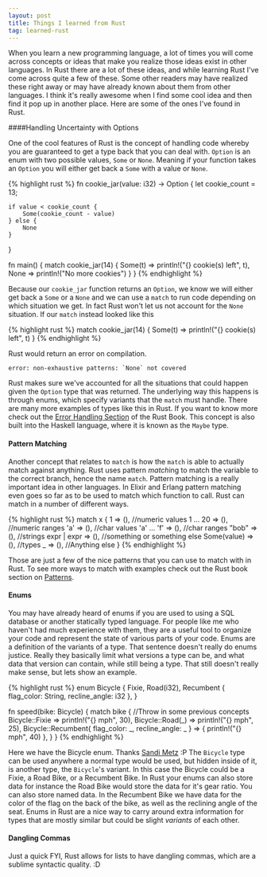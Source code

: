 ```yaml
---
layout: post
title: Things I learned from Rust
tag: learned-rust
---
```

When you learn a new programming language, a lot of times you will come across concepts or ideas that make you realize those ideas exist in other languages. In Rust there are a lot of these ideas, and while learning Rust I've come across quite a few of these. Some other readers may have realized these right away or may have already known about them from other languages. I think it's really awesome when I find some cool idea and then find it pop up in another place. Here are some of the ones I've found in Rust.



####Handling Uncertainty with Options

One of the cool features of Rust is the concept of handling code whereby you are guaranteed to get a type back that you can deal with. `Option` is an enum with two possible values, `Some` or `None`. Meaning if your function takes an `Option` you will either get back a `Some` with a value or `None`.

{% highlight rust %}
fn cookie_jar(value: i32) -> Option<i32> {
    let cookie_count = 13;
    
    if value < cookie_count {
        Some(cookie_count - value)
    } else {
        None
    }
}

fn main() {
    match cookie_jar(14) {
        Some(t) => println!("{} cookie(s) left", t),
        None => println!("No more cookies")
    }
}
{% endhighlight %}

Because our `cookie_jar` function returns an `Option`, we know we will either get back a `Some` or a `None` and we can use a `match` to run code depending on which situation we get. In fact Rust won't let us not account for the `None` situation. If our `match` instead looked like this

{% highlight rust %}
match cookie_jar(14) {
    Some(t) => println!("{} cookie(s) left", t)
}
{% endhighlight %}

Rust would return an error on compilation. 

```
error: non-exhaustive patterns: `None` not covered
```

Rust makes sure we've accounted for all the situations that could happen given the `Option` type that was returned. The underlying way this happens is through enums, which specify variants that the `match` must handle. There are many more examples of types like this in Rust. If you want to know more check out the [Error Handling Section](https://doc.rust-lang.org/stable/book/error-handling.html#handling-errors-with-option-and-result)  of the Rust Book. This concept is also built into the Haskell language, where it is known as the `Maybe` type.

#### Pattern Matching

Another concept that relates to `match` is how the `match` is able to actually match against anything. Rust uses pattern <i>match</i>ing to match the variable to the correct branch, hence the name `match`. Pattern matching is a really important idea in other languages. In Elixir and Erlang pattern matching even goes so far as to be used to match which function to call. Rust can match in a number of different ways.

{% highlight rust %}
match x {
    1 => (),            //numeric values
    1 ... 20 => (),     //numeric ranges
    'a' => (),          //char values
    'a' ... 'f' => (),  //char ranges
    "bob" => (),        //strings
    expr | expr => (),  //something or something else
    Some(value) => (),  //types
    _ => (),            //Anything else
}
{% endhighlight %}

Those are just a few of the nice patterns that you can use to match with in Rust. To see more ways to match with examples check out the Rust book section on [Patterns](https://doc.rust-lang.org/stable/book/patterns.html).

#### Enums

You may have already heard of enums if you are used to using a SQL database or another statically typed language. For people like me who haven't had much experience with them, they are a useful tool to organize your code and represent the state of various parts of your code. Enums are a definition of the variants of a type. That sentence doesn't really do enums justice. Really they basically limit what versions a type can be, and what data that version can contain, while still being a type. That still doesn't really make sense, but lets show an example.

{% highlight rust %}
enum Bicycle {
    Fixie,
    Road(i32),
    Recumbent { flag_color: String, recline_angle: i32 },
}

fn speed(bike: Bicycle) {
    match bike { //Throw in some previous concepts
        Bicycle::Fixie => println!("{} mph", 30),
        Bicycle::Road(_) => println!("{} mph", 25),
        Bicycle::Recumbent{ flag_color: _, recline_angle: _ } => {
            println!("{} mph", 40)
        },
    }
}
{% endhighlight %}

Here we have the Bicycle enum. Thanks [Sandi Metz](http://www.poodr.com/) :P The `Bicycle` type can be used anywhere a normal type would be used, but hidden inside of it, is another type, the `Bicycle`'s variant. In this case the Bicycle could be a Fixie, a Road Bike, or a Recumbent Bike. In Rust your enums can also store data for instance the Road Bike would store the data for it's gear ratio. You can also store named data. In the Recumbent Bike we have data for the color of the flag on the back of the bike, as well as the reclining angle of the seat. Enums in Rust are a nice way to carry around extra information for types that are mostly similar but could be slight <i>variants</i> of each other.

#### Dangling Commas

Just a quick FYI, Rust allows for lists to have dangling commas, which are a sublime syntactic quality. :D
